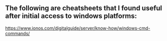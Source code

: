 ## The following are cheatsheets that I found useful after initial access to windows platforms:
https://www.ionos.com/digitalguide/server/know-how/windows-cmd-commands/

